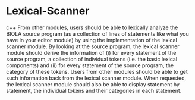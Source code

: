 # Lexical-Scanner
c++
From other modules, users should be able to lexically analyze the BIOLA source program
(as a collection of lines of statements like what you have in your editor module)
by using the implementation of the lexical scanner module. By looking at the source program, 
the lexical scanner module should derive the information of
(i) for every statement of the source program, a collection of individual tokens (i.e. the basic lexical components) and 
(ii) for every statement of the source program, the category of these tokens. 
Users from other modules should be able to get such information back from the lexical scanner module. 
When requested, the lexical scanner module should also be able to display statement by statement, the individual tokens 
and their categories in each statement.

